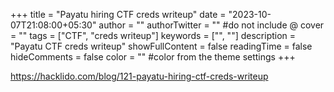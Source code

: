 +++
title = "Payatu hiring CTF creds writeup"
date = "2023-10-07T21:08:00+05:30"
author = ""
authorTwitter = "" #do not include @
cover = ""
tags = ["CTF", "creds writeup"]
keywords = ["", ""]
description = "Payatu CTF creds writeup"
showFullContent = false
readingTime = false
hideComments = false
color = "" #color from the theme settings
+++

https://hacklido.com/blog/121-payatu-hiring-ctf-creds-writeup
